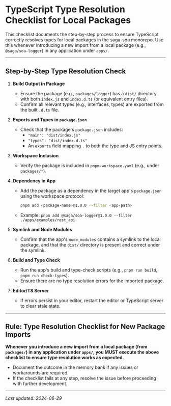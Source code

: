 # TypeScript Type Resolution Checklist for Local Packages

This checklist documents the step-by-step process to ensure TypeScript correctly resolves types for local packages in the saga-soa monorepo. Use this whenever introducing a new import from a local package (e.g., `@saga/soa-logger`) in any application under `apps/`.

---

## Step-by-Step Type Resolution Check

1. **Build Output in Package**
   - Ensure the package (e.g., `packages/logger`) has a `dist/` directory with both `index.js` and `index.d.ts` (or equivalent entry files).
   - Confirm all relevant types (e.g., interfaces, types) are exported from the built `.d.ts` file.

2. **Exports and Types in `package.json`**
   - Check that the package's `package.json` includes:
     - `"main": "dist/index.js"`
     - `"types": "dist/index.d.ts"`
     - An `exports` field mapping `.` to both the type and JS entry points.

3. **Workspace Inclusion**
   - Verify the package is included in `pnpm-workspace.yaml` (e.g., under `packages/*`).

4. **Dependency in App**
   - Add the package as a dependency in the target app's `package.json` using the workspace protocol:
     ```sh
     pnpm add <package-name>@1.0.0 --filter <app-path>
     ```
   - Example: `pnpm add @saga/soa-logger@1.0.0 --filter ./apps/examples/rest_api`

5. **Symlink and Node Modules**
   - Confirm that the app's `node_modules` contains a symlink to the local package, and that the `dist/` directory is present and correct under the symlink.

6. **Build and Type Check**
   - Run the app's build and type-check scripts (e.g., `pnpm run build`, `pnpm run check-types`).
   - Ensure there are no type resolution errors for the imported package.

7. **Editor/TS Server**
   - If errors persist in your editor, restart the editor or TypeScript server to clear stale state.

---

## Rule: Type Resolution Checklist for New Package Imports

**Whenever you introduce a new import from a local package (from `packages/`) in any application under `apps/`, you MUST execute the above checklist to ensure type resolution works as expected.**

- Document the outcome in the memory bank if any issues or workarounds are required.
- If the checklist fails at any step, resolve the issue before proceeding with further development.

---

_Last updated: 2024-06-29_ 
